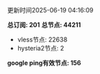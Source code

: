 更新时间2025-06-19 04:16:09

**总订阅: 201**
**总节点: 44211**
- vless节点: 22638
- hysteria2节点: 2

**google ping有效节点: 156**
